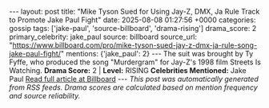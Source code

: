--- layout: post title: "Mike Tyson Sued for Using Jay-Z, DMX, Ja Rule Track to Promote Jake Paul Fight" date: 2025-08-08 01:27:56 +0000 categories: gossip tags: ['jake-paul', 'source-billboard', 'drama-rising'] drama_score: 2 primary_celebrity: jake_paul source: billboard source_url: "https://www.billboard.com/pro/mike-tyson-sued-jay-z-dmx-ja-rule-song-jake-paul-fight/" mentions: {'jake_paul': 2} --- The suit was brought by Ty Fyffe, who produced the song "Murdergram" for Jay-Z's 1998 film Streets Is Watching. **Drama Score:** 2 | **Level:** RISING **Celebrities Mentioned:** Jake Paul [Read full article at Billboard](https://www.billboard.com/pro/mike-tyson-sued-jay-z-dmx-ja-rule-song-jake-paul-fight/) --- *This post was automatically generated from RSS feeds. Drama scores are calculated based on mention frequency and source reliability.*